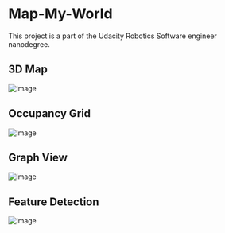 # Map-My-World
This project is a part of the Udacity Robotics Software engineer nanodegree.

## 3D Map
![image](https://user-images.githubusercontent.com/92162018/204143423-97b1c043-8cd7-476d-b9cd-27da55c7efc3.png)
## Occupancy Grid
![image](https://user-images.githubusercontent.com/92162018/204139224-cf4dc92f-7322-4bd7-997f-f3e61950aa13.png)
## Graph View
![image](https://user-images.githubusercontent.com/92162018/204139207-8e8ad8c4-8d98-451f-924f-d9efa879e12c.png)
## Feature Detection
![image](https://user-images.githubusercontent.com/92162018/204139217-d3527c3b-9ffd-4837-be0c-39f74da67563.png)



